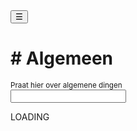<!-- Sidebar -->
<div class="w3-sidebar w3-bar-block" style="display:none" id="mySidebar">
  <button onclick="w3_close()" class="w3-bar-item w3-button w3-large">Close &times;</button>
  <p> ! - ALLEEN LEZEN</p>
  <a href="{{ site.base }}/servers/1" class="w3-bar-item w3-button w3-blue"># Algemeen</a>
</div>

<!-- Page Content -->
<div class="w3-teal">
  <button class="w3-button w3-teal w3-xlarge" onclick="w3_open()">☰</button>
  <div class="w3-container">
    <h1># Algemeen</h1>
    <sup>Praat hier over algemene dingen</sup>
  </div>
</div>

<form onchange="msgs()" onload="msgs()">
  <input>
</form>
<div id="msg">LOADING</div>
<!--

<div class="w3-container w3-hover">
  <img src="{{ site.base }}/profile.jpg" style="max-width: 40px;">
  <span>BasToTheMax</span>
  <p>Hallo! Hoe gaat het?</p>
  <hr>
</div>
-->

<script src="{{ site.base }}/chat.js"></script>
<script>
function w3_open() {
  document.getElementById("mySidebar").style.width = "80%";
  document.getElementById("mySidebar").style.display = "block";
}

function w3_close() {
  document.getElementById("mySidebar").style.display = "none";
}

function msgs() {
  var text = "";
  var i;
  var user;
  for (i = 0; i < general.length; i++) {
    user = Math.floor(Math.random() * 6);

   name = 'ChatApp example';


    text += "<div class=\"w3-container w3-hover\"><img src=\"/ChatApp/profile.jpg\" style=\"max-width: 40px;\"><span>" + name + "</span><p>" + general[i] + "</p><hr></div><br>";
  }
  document.getElementById("msg").innerHTML = text;
}
</script>
